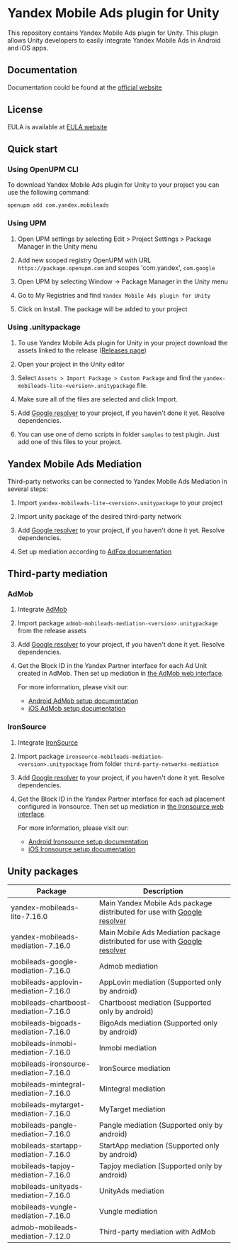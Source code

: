 # Yandex Mobile Ads plugin for Unity

This repository contains Yandex Mobile Ads plugin for Unity. This plugin allows Unity developers to easily integrate Yandex
Mobile Ads in Android and iOS apps.

## Documentation

Documentation could be found at the [official website][DOCUMENTATION]

## License

EULA is available at [EULA website][LICENSE]

## Quick start

### Using OpenUPM CLI

To download Yandex Mobile Ads plugin for Unity to your project you can use the following command:
```
openupm add com.yandex.mobileads
```

### Using UPM

1. Open UPM settings by selecting Edit > Project Settings > Package Manager in the Unity menu

2. Add new scoped registry OpenUPM with URL `https://package.openupm.com` and scopes 'com.yandex', `com.google`

3. Open UPM by selecting Window -> Package Manager in the Unity menu

4. Go to My Registries and find `Yandex Mobile Ads plugin for Unity`

5. Click on Install. The package will be added to your project

### Using .unitypackage

1. To use Yandex Mobile Ads plugin for Unity in your project download the assets linked to the release ([Releases page](https://github.com/yandexmobile/yandex-ads-unity-plugin/releases))

2. Open your project in the Unity editor

3. Select `Assets > Import Package > Custom Package` and find the `yandex-mobileads-lite-<version>.unitypackage` file.

4. Make sure all of the files are selected and click Import.

5. Add [Google resolver] to your project, if you haven't done it yet. Resolve dependencies.

6. You can use one of demo scripts in folder `samples` to test plugin. Just add one of this files to your project.

## Yandex Mobile Ads Mediation

Third-party networks can be connected to Yandex Mobile Ads Mediation in several steps:

1. Import `yandex-mobileads-lite-<version>.unitypackage` to your project

2. Import unity package of the desired third-party network

3. Add [Google resolver] to your project, if you haven't done it yet. Resolve dependencies.

4. Set up mediation according
   to [AdFox documentation](https://yandex.com/dev/mobile-ads/doc/plugins/unity/mob-mediation/list-network-docpage/)

## Third-party mediation

### AdMob

1. Integrate [AdMob](https://developers.google.com/admob/unity/start)

2. Import package `admob-mobileads-mediation-<version>.unitypackage` from the release assets

3. Add [Google resolver] to your project, if you haven't done it yet. Resolve dependencies.

4. Get the Block ID in the Yandex Partner interface for each Ad Unit created in AdMob. Then set up mediation
   in [the AdMob web interface](https://apps.admob.com).

   For more information, please visit our:
    * [Android AdMob setup documentation](https://yandex.ru/support2/mobile-ads/en/dev/android/admob-third)
    * [iOS AdMob setup documentation](https://yandex.ru/support2/mobile-ads/en/dev/ios/admob-third)

### IronSource

1. Integrate [IronSource](https://developers.is.com/ironsource-mobile/unity/unity-plugin/)

2. Import package `ironsource-mobileads-mediation-<version>.unitypackage` from folder `third-party-networks-mediation`

3. Add [Google resolver] to your project, if you haven't done it yet. Resolve dependencies.

4. Get the Block ID in the Yandex Partner interface for each ad placement configured in Ironsource. Then set up
   mediation in [the Ironsource web interface](https://platform.ironsrc.com/partners/dashboard).

   For more information, please visit our:
    * [Android Ironsource setup documentation](https://yandex.com/support2/mobile-ads/en/dev/android/ironsource-third)
    * [iOS Ironsource setup documentation](https://yandex.com/support2/mobile-ads/en/dev/ios/ironsource-third)

## Unity packages

| Package                              | Description                                                                  |
|--------------------------------------|------------------------------------------------------------------------------|
| yandex-mobileads-lite-7.16.0         | Main Yandex Mobile Ads package distributed for use with [Google resolver]    |
| yandex-mobileads-mediation-7.16.0    | Main Mobile Ads Mediation package distributed for use with [Google resolver] |
| mobileads-google-mediation-7.16.0    | Admob mediation                                                              |
| mobileads-applovin-mediation-7.16.0  | AppLovin mediation (Supported only by android)                               |
| mobileads-chartboost-mediation-7.16.0| Chartboost mediation (Supported only by android)                             |
| mobileads-bigoads-mediation-7.16.0   | BigoAds mediation (Supported only by android)                                |
| mobileads-inmobi-mediation-7.16.0    | Inmobi mediation                                                             |
| mobileads-ironsource-mediation-7.16.0| IronSource mediation                                                         |
| mobileads-mintegral-mediation-7.16.0 | Mintegral mediation                                                          |
| mobileads-mytarget-mediation-7.16.0  | MyTarget mediation                                                           |
| mobileads-pangle-mediation-7.16.0    | Pangle mediation (Supported only by android)                                 |
| mobileads-startapp-mediation-7.16.0  | StartApp mediation (Supported only by android)                               |
| mobileads-tapjoy-mediation-7.16.0    | Tapjoy mediation (Supported only by android)                                 |
| mobileads-unityads-mediation-7.16.0  | UnityAds mediation                                                           |
| mobileads-vungle-mediation-7.16.0    | Vungle mediation                                                             |
| admob-mobileads-mediation-7.12.0     | Third-party mediation with AdMob                                       |

[Google resolver]: https://github.com/googlesamples/unity-jar-resolver

[DOCUMENTATION]: https://yandex.ru/support2/mobile-ads/ru/dev/unity

[LICENSE]: https://legal.yandex.com/partner_ch/

